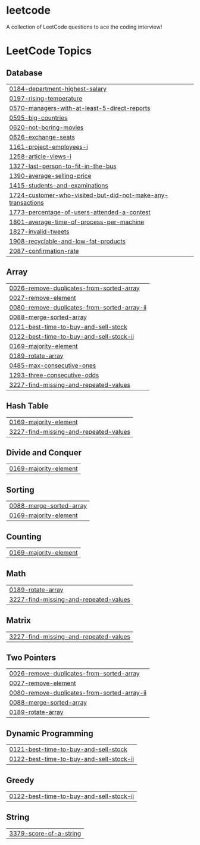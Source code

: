 # leetcode
A collection of LeetCode questions to ace the coding interview!

<!---LeetCode Topics Start-->
# LeetCode Topics
## Database
|  |
| ------- |
| [0184-department-highest-salary](https://github.com/Srikar-jayanthi/leetcode/tree/master/0184-department-highest-salary) |
| [0197-rising-temperature](https://github.com/Srikar-jayanthi/leetcode/tree/master/0197-rising-temperature) |
| [0570-managers-with-at-least-5-direct-reports](https://github.com/Srikar-jayanthi/leetcode/tree/master/0570-managers-with-at-least-5-direct-reports) |
| [0595-big-countries](https://github.com/Srikar-jayanthi/leetcode/tree/master/0595-big-countries) |
| [0620-not-boring-movies](https://github.com/Srikar-jayanthi/leetcode/tree/master/0620-not-boring-movies) |
| [0626-exchange-seats](https://github.com/Srikar-jayanthi/leetcode/tree/master/0626-exchange-seats) |
| [1161-project-employees-i](https://github.com/Srikar-jayanthi/leetcode/tree/master/1161-project-employees-i) |
| [1258-article-views-i](https://github.com/Srikar-jayanthi/leetcode/tree/master/1258-article-views-i) |
| [1327-last-person-to-fit-in-the-bus](https://github.com/Srikar-jayanthi/leetcode/tree/master/1327-last-person-to-fit-in-the-bus) |
| [1390-average-selling-price](https://github.com/Srikar-jayanthi/leetcode/tree/master/1390-average-selling-price) |
| [1415-students-and-examinations](https://github.com/Srikar-jayanthi/leetcode/tree/master/1415-students-and-examinations) |
| [1724-customer-who-visited-but-did-not-make-any-transactions](https://github.com/Srikar-jayanthi/leetcode/tree/master/1724-customer-who-visited-but-did-not-make-any-transactions) |
| [1773-percentage-of-users-attended-a-contest](https://github.com/Srikar-jayanthi/leetcode/tree/master/1773-percentage-of-users-attended-a-contest) |
| [1801-average-time-of-process-per-machine](https://github.com/Srikar-jayanthi/leetcode/tree/master/1801-average-time-of-process-per-machine) |
| [1827-invalid-tweets](https://github.com/Srikar-jayanthi/leetcode/tree/master/1827-invalid-tweets) |
| [1908-recyclable-and-low-fat-products](https://github.com/Srikar-jayanthi/leetcode/tree/master/1908-recyclable-and-low-fat-products) |
| [2087-confirmation-rate](https://github.com/Srikar-jayanthi/leetcode/tree/master/2087-confirmation-rate) |
## Array
|  |
| ------- |
| [0026-remove-duplicates-from-sorted-array](https://github.com/Srikar-jayanthi/leetcode/tree/master/0026-remove-duplicates-from-sorted-array) |
| [0027-remove-element](https://github.com/Srikar-jayanthi/leetcode/tree/master/0027-remove-element) |
| [0080-remove-duplicates-from-sorted-array-ii](https://github.com/Srikar-jayanthi/leetcode/tree/master/0080-remove-duplicates-from-sorted-array-ii) |
| [0088-merge-sorted-array](https://github.com/Srikar-jayanthi/leetcode/tree/master/0088-merge-sorted-array) |
| [0121-best-time-to-buy-and-sell-stock](https://github.com/Srikar-jayanthi/leetcode/tree/master/0121-best-time-to-buy-and-sell-stock) |
| [0122-best-time-to-buy-and-sell-stock-ii](https://github.com/Srikar-jayanthi/leetcode/tree/master/0122-best-time-to-buy-and-sell-stock-ii) |
| [0169-majority-element](https://github.com/Srikar-jayanthi/leetcode/tree/master/0169-majority-element) |
| [0189-rotate-array](https://github.com/Srikar-jayanthi/leetcode/tree/master/0189-rotate-array) |
| [0485-max-consecutive-ones](https://github.com/Srikar-jayanthi/leetcode/tree/master/0485-max-consecutive-ones) |
| [1293-three-consecutive-odds](https://github.com/Srikar-jayanthi/leetcode/tree/master/1293-three-consecutive-odds) |
| [3227-find-missing-and-repeated-values](https://github.com/Srikar-jayanthi/leetcode/tree/master/3227-find-missing-and-repeated-values) |
## Hash Table
|  |
| ------- |
| [0169-majority-element](https://github.com/Srikar-jayanthi/leetcode/tree/master/0169-majority-element) |
| [3227-find-missing-and-repeated-values](https://github.com/Srikar-jayanthi/leetcode/tree/master/3227-find-missing-and-repeated-values) |
## Divide and Conquer
|  |
| ------- |
| [0169-majority-element](https://github.com/Srikar-jayanthi/leetcode/tree/master/0169-majority-element) |
## Sorting
|  |
| ------- |
| [0088-merge-sorted-array](https://github.com/Srikar-jayanthi/leetcode/tree/master/0088-merge-sorted-array) |
| [0169-majority-element](https://github.com/Srikar-jayanthi/leetcode/tree/master/0169-majority-element) |
## Counting
|  |
| ------- |
| [0169-majority-element](https://github.com/Srikar-jayanthi/leetcode/tree/master/0169-majority-element) |
## Math
|  |
| ------- |
| [0189-rotate-array](https://github.com/Srikar-jayanthi/leetcode/tree/master/0189-rotate-array) |
| [3227-find-missing-and-repeated-values](https://github.com/Srikar-jayanthi/leetcode/tree/master/3227-find-missing-and-repeated-values) |
## Matrix
|  |
| ------- |
| [3227-find-missing-and-repeated-values](https://github.com/Srikar-jayanthi/leetcode/tree/master/3227-find-missing-and-repeated-values) |
## Two Pointers
|  |
| ------- |
| [0026-remove-duplicates-from-sorted-array](https://github.com/Srikar-jayanthi/leetcode/tree/master/0026-remove-duplicates-from-sorted-array) |
| [0027-remove-element](https://github.com/Srikar-jayanthi/leetcode/tree/master/0027-remove-element) |
| [0080-remove-duplicates-from-sorted-array-ii](https://github.com/Srikar-jayanthi/leetcode/tree/master/0080-remove-duplicates-from-sorted-array-ii) |
| [0088-merge-sorted-array](https://github.com/Srikar-jayanthi/leetcode/tree/master/0088-merge-sorted-array) |
| [0189-rotate-array](https://github.com/Srikar-jayanthi/leetcode/tree/master/0189-rotate-array) |
## Dynamic Programming
|  |
| ------- |
| [0121-best-time-to-buy-and-sell-stock](https://github.com/Srikar-jayanthi/leetcode/tree/master/0121-best-time-to-buy-and-sell-stock) |
| [0122-best-time-to-buy-and-sell-stock-ii](https://github.com/Srikar-jayanthi/leetcode/tree/master/0122-best-time-to-buy-and-sell-stock-ii) |
## Greedy
|  |
| ------- |
| [0122-best-time-to-buy-and-sell-stock-ii](https://github.com/Srikar-jayanthi/leetcode/tree/master/0122-best-time-to-buy-and-sell-stock-ii) |
## String
|  |
| ------- |
| [3379-score-of-a-string](https://github.com/Srikar-jayanthi/leetcode/tree/master/3379-score-of-a-string) |
<!---LeetCode Topics End-->
